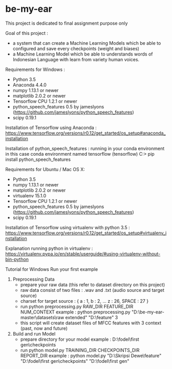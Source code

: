 # be-my-ear
This project is dedicated to final assignment purpose only

Goal of this project :
- a system that can create a Machine Learning Models which be able to configured and save every checkpoints (weight and biases)
- a Machine Learning Model which be able to understands words of Indonesian Language with learn from variety human voices.

Requirements for Windows :
- Python 3.5
- Anaconda 4.4.0
- numpy 1.13.1 or newer
- matplotlib 2.0.2 or newer
- Tensorflow CPU 1.2.1 or newer
- python_speech_features 0.5 by jameslyons (https://github.com/jameslyons/python_speech_features)
- scipy 0.19.1

Installation of Tensorflow using Anaconda :
https://www.tensorflow.org/versions/r0.12/get_started/os_setup#anaconda_installation

Installation of python_speech_features :
running in your conda environment
in this case conda environment named tensorflow
(tensorflow) C:> pip install python_speech_features


Requirements for Ubuntu / Mac OS X:
- Python 3.5
- numpy 1.13.1 or newer
- matplotlib 2.0.2 or newer
- virtualenv 15.1.0
- Tensorflow CPU 1.2.1 or newer
- python_speech_features 0.5 by jameslyons (https://github.com/jameslyons/python_speech_features)
- scipy 0.19.1

Installation of Tensorflow using virtualenv with python 3.5 :
https://www.tensorflow.org/versions/r0.12/get_started/os_setup#virtualenv_installation

Explanation running python in virtualenv :
https://virtualenv.pypa.io/en/stable/userguide/#using-virtualenv-without-bin-python

Tutorial for Windows
Run your first example
1. Preprocessing Data
    - prepare your raw data (this refer to dataset directory on this project)
    - raw data consist of two files : .wav and .txt (audio source and target source)
    - charset for target source : { a : 1, b : 2, ... z : 26, SPACE : 27 }
    - run python preprocessing.py RAW_DIR FEATURE_DIR NUM_CONTEXT
      example : python preprocessing.py "D:\be-my-ear-master\datasets\raw extended" "D:\feature" 3
    - this script will create dataset files of MFCC features with 3 context (past, now and future)
2. Build and run Model
    - prepare directory for your model
      example : D:\fodel\first gen\checkpoints
    - run python model.py TRAINING_DIR CHECKPOINTS_DIR REPORT_DIR
      example : python model.py "D:\Skripsi Dewe\feature" "D:\fodel\first gen\checkpoints" "D:\fodel\first gen"
